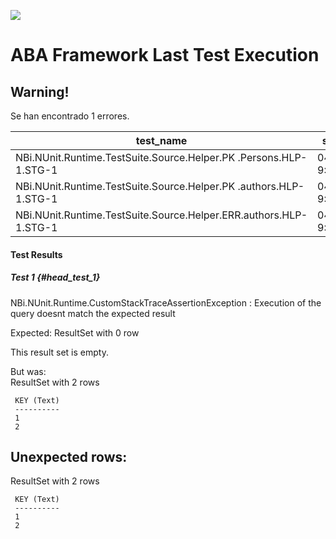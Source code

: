 ![](http://www.solidq.com/wp-content/uploads/2015/06/Logo-SolidQ-Web.gif)

# ABA Framework Last Test Execution


## Warning!
Se han encontrado 1 errores.


| test_name | start_date | end_date | result | executed | message |
| --------- | ---------- | -------- | ------ | -------- | ------- |
| NBi.NUnit.Runtime.TestSuite.Source.Helper.PK .Persons.HLP-1.STG-1 | 04/10/2017 9:19:01 | 01/01/0001 0:00:00 | Error | True | [See message](#head_test_1) | 
| NBi.NUnit.Runtime.TestSuite.Source.Helper.PK .authors.HLP-1.STG-1 | 04/10/2017 9:19:01 | 01/01/0001 0:00:00 | Success | True |  | |
| NBi.NUnit.Runtime.TestSuite.Source.Helper.ERR.authors.HLP-1.STG-1 | 04/10/2017 9:19:01 | 01/01/0001 0:00:00 | Success | True |  | |

#### Test Results

##### Test 1 {#head_test_1}
NBi.NUnit.Runtime.CustomStackTraceAssertionException : Execution of the query doesnt match the expected result 

  Expected: 
ResultSet with 0 row

This result set is empty.


  But was:  
ResultSet with 2 rows

     KEY (Text)
     ---------- 
     1         
     2         



Unexpected rows:
----------------

ResultSet with 2 rows

     KEY (Text)
     ---------- 
     1         
     2         









